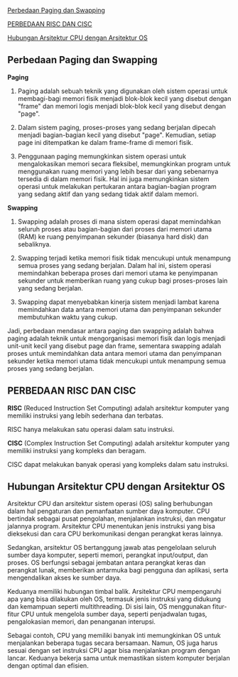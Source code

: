 [Perbedaan Paging dan Swapping](#perbedaan-paging-dan-swapping)

[PERBEDAAN RISC DAN CISC](#perbedaan-risc-dan-cisc)

[Hubungan Arsitektur CPU dengan Arsitektur OS](#hubungan-arsitektur-cpu-dengan-arsitektur-os)


## Perbedaan Paging dan Swapping

**Paging**

1. Paging adalah sebuah teknik yang digunakan oleh sistem operasi untuk membagi-bagi memori fisik menjadi blok-blok kecil yang disebut dengan "frame" dan memori logis menjadi blok-blok kecil yang disebut dengan "page".

2. Dalam sistem paging, proses-proses yang sedang berjalan dipecah menjadi bagian-bagian kecil yang disebut "page". Kemudian, setiap page ini ditempatkan ke dalam frame-frame di memori fisik.

3. Penggunaan paging memungkinkan sistem operasi untuk mengalokasikan memori secara fleksibel, memungkinkan program untuk menggunakan ruang memori yang lebih besar dari yang sebenarnya tersedia di dalam memori fisik. Hal ini juga memungkinkan sistem operasi untuk melakukan pertukaran antara bagian-bagian program yang sedang aktif dan yang sedang tidak aktif dalam memori.

**Swapping**

1. Swapping adalah proses di mana sistem operasi dapat memindahkan seluruh proses atau bagian-bagian dari proses dari memori utama (RAM) ke ruang penyimpanan sekunder (biasanya hard disk) dan sebaliknya.

2. Swapping terjadi ketika memori fisik tidak mencukupi untuk menampung semua proses yang sedang berjalan. Dalam hal ini, sistem operasi memindahkan beberapa proses dari memori utama ke penyimpanan sekunder untuk memberikan ruang yang cukup bagi proses-proses lain yang sedang berjalan.

3. Swapping dapat menyebabkan kinerja sistem menjadi lambat karena memindahkan data antara memori utama dan penyimpanan sekunder membutuhkan waktu yang cukup.

Jadi, perbedaan mendasar antara paging dan swapping adalah bahwa paging adalah teknik untuk mengorganisasi memori fisik dan logis menjadi unit-unit kecil yang disebut page dan frame, sementara swapping adalah proses untuk memindahkan data antara memori utama dan penyimpanan sekunder ketika memori utama tidak mencukupi untuk menampung semua proses yang sedang berjalan.

## PERBEDAAN RISC DAN CISC

**RISC** (Reduced Instruction Set Computing) adalah arsitektur komputer yang memiliki instruksi yang lebih sederhana dan terbatas.

RISC hanya melakukan satu operasi dalam satu instruksi.

**CISC** (Complex Instruction Set Computing) adalah arsitektur komputer yang memiliki instruksi yang kompleks dan beragam.

CISC dapat melakukan banyak operasi yang kompleks dalam satu instruksi.

## Hubungan Arsitektur CPU dengan Arsitektur OS

Arsitektur CPU dan arsitektur sistem operasi (OS) saling berhubungan dalam hal pengaturan dan pemanfaatan sumber daya komputer. CPU bertindak sebagai pusat pengolahan, menjalankan instruksi, dan mengatur jalannya program. Arsitektur CPU menentukan jenis instruksi yang bisa dieksekusi dan cara CPU berkomunikasi dengan perangkat keras lainnya.

Sedangkan, arsitektur OS bertanggung jawab atas pengelolaan seluruh sumber daya komputer, seperti memori, perangkat input/output, dan proses. OS berfungsi sebagai jembatan antara perangkat keras dan perangkat lunak, memberikan antarmuka bagi pengguna dan aplikasi, serta mengendalikan akses ke sumber daya.

Keduanya memiliki hubungan timbal balik. Arsitektur CPU mempengaruhi apa yang bisa dilakukan oleh OS, termasuk jenis instruksi yang didukung dan kemampuan seperti multithreading. Di sisi lain, OS menggunakan fitur-fitur CPU untuk mengelola sumber daya, seperti penjadwalan tugas, pengalokasian memori, dan penanganan interupsi.

Sebagai contoh, CPU yang memiliki banyak inti memungkinkan OS untuk menjalankan beberapa tugas secara bersamaan. Namun, OS juga harus sesuai dengan set instruksi CPU agar bisa menjalankan program dengan lancar. Keduanya bekerja sama untuk memastikan sistem komputer berjalan dengan optimal dan efisien.
